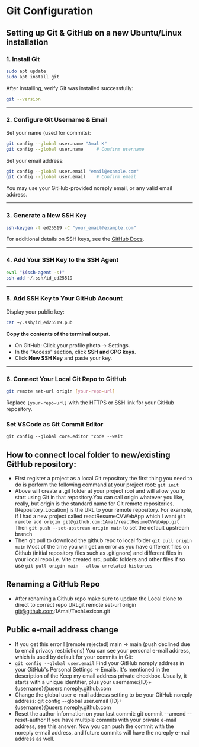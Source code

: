 # Git Configuration

## Setting up Git & GitHub on a new Ubuntu/Linux installation

### 1. Install Git

```bash
sudo apt update
sudo apt install git
```

After installing, verify Git was installed successfully:

```bash
git --version
```

---

### 2. Configure Git Username \& Email

Set your name (used for commits):

```bash
git config --global user.name "Amal K"
git config --global user.name     # Confirm username
```

Set your email address:

```bash
git config --global user.email "email@example.com"
git config --global user.email    # Confirm email
```

You may use your GitHub-provided noreply email, or any valid email address.

---

### 3. Generate a New SSH Key

```bash
ssh-keygen -t ed25519 -C "your_email@example.com"
```

For additional details on SSH keys, see the [GitHub Docs](https://docs.github.com/en/authentication/connecting-to-github-with-ssh).

---

### 4. Add Your SSH Key to the SSH Agent

```bash
eval "$(ssh-agent -s)"
ssh-add ~/.ssh/id_ed25519
```

---

### 5. Add SSH Key to Your GitHub Account

Display your public key:

```bash
cat ~/.ssh/id_ed25519.pub
```

**Copy the contents of the terminal output.**

- On GitHub: Click your profile photo → Settings.
- In the "Access" section, click **SSH and GPG keys**.
- Click **New SSH Key** and paste your key.

---

### 6. Connect Your Local Git Repo to GitHub

```bash
git remote set-url origin [your-repo-url]
```

Replace `[your-repo-url]` with the HTTPS or SSH link for your GitHub repository.

### Set VSCode as Git Commit Editor

`git config --global core.editor "code --wait`

## How to connect local folder to new/existing GitHub repository:

- First register a project as a local Git repository the first thing you need to do is perform the following command at your project root: `git init`
- Above will create a .git folder at your project root and will allow you to start using Git in that repository.You can call origin whatever you like, really, but origin is the standard name for Git remote repositories. [Repository_Location] is the URL to your remote repository. For example, if I had a new project called reactResumeCVWebApp which I want `git remote add origin git@github.com:1Amal/reactResumeCVWebApp.git` Then `git push --set-upstream origin main` to set the default upstream branch
- Then git pull to download the github repo to local folder `git pull origin main` Most of the time you will get an error as you have different files on Github (initial repository files such as .gitignore) and different files in your local repo i.e. Vite created src, public folders and other files if so use `git pull origin main --allow-unrelated-histories`

## Renaming a GitHub Repo

- After renaming a Github repo make sure to update the Local clone to direct to correct repo URLgit remote set-url origin git@github.com:1Amal/TechLexicon.git

## Public e-mail address change

- If you get this error ! [remote rejected] main -> main (push declined due to email privacy restrictions) You can see your personal e-mail address, which is used by default for your commits in Git:
- `git config --global user.email` Find your GitHub noreply address in your GitHub's Personal Settings → Emails. It's mentioned in the description of the Keep my email address private checkbox. Usually, it starts with a unique identifier, plus your username:{ID}+{username}@users.noreply.github.com
- Change the global user e-mail address setting to be your GitHub noreply address: git config --global user.email {ID}+{username}@users.noreply.github.com
- Reset the author information on your last commit: git commit --amend --reset-author If you have multiple commits with your private e-mail address, see this answer. Now you can push the commit with the noreply e-mail address, and future commits will have the noreply e-mail address as well.
